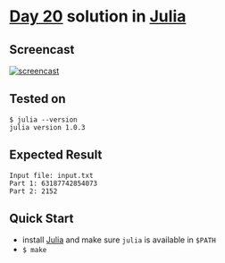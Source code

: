 # [Day 20](https://adventofcode.com/2020/day/20) solution in [Julia](https://julialang.org/)

## Screencast

[![screencast](http://i3.ytimg.com/vi/vvvO8QQtW7Q/hqdefault.jpg)](https://www.youtube.com/watch?v=vvvO8QQtW7Q&list=PLpM-Dvs8t0Vba3v-9lweHuomr0DPhdX6P&t=688s)

## Tested on

```console
$ julia --version
julia version 1.0.3
```

## Expected Result

```console
Input file: input.txt
Part 1: 63187742854073
Part 2: 2152
```

## Quick Start

- install [Julia](https://julialang.org/downloads/) and make sure `julia` is available in `$PATH`
- `$ make`
